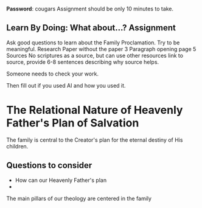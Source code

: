 **Password**: cougars
Assignment should be only 10 minutes to take.

## Learn By Doing: What about...? Assignment
Ask good questions to learn about the Family Proclamation. Try to be meaningful.
Research Paper without the paper
3 Paragraph opening page
5 Sources
No scriptures as a source, but can use other resources
link to source, provide 6-8 sentences describing why source helps. 

Someone needs to check your work.

Then fill out if you used AI and how you used it.

# The Relational Nature of Heavenly Father's Plan of Salvation
The family is central to the Creator's plan for the eternal destiny of His children.

## Questions to consider
- How can our Heavenly Father's plan
- 

The main pillars of our theology are centered in the family